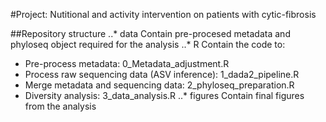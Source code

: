 #Project: Nutitional and activity intervention on patients with cytic-fibrosis 

##Repository structure
..* data
Contain pre-procesed metadata and phyloseq object required for the analysis
..* R
Contain the code to: 
  - Pre-process metadata: 0_Metadata_adjustment.R
  - Process raw sequencing data (ASV inference): 1_dada2_pipeline.R
  - Merge metadata and sequencing data: 2_phyloseq_preparation.R
  - Diversity analysis: 3_data_analysis.R
..* figures
Contain final figures from the analysis
